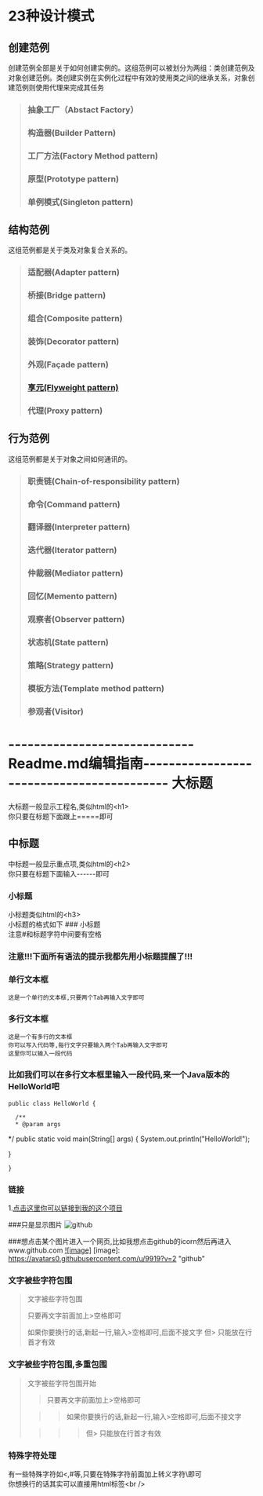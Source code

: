 23种设计模式
=====

创建范例
-----

创建范例全部是关于如何创建实例的。这组范例可以被划分为两组：类创建范例及对象创建范例。类创建实例在实例化过程中有效的使用类之间的继承关系，对象创建范例则使用代理来完成其任务

> ### 抽象工厂（Abstact Factory）
> ### 构造器(Builder Pattern)
> ### 工厂方法(Factory Method pattern)
> ### 原型(Prototype pattern)
> ### 单例模式(Singleton pattern)


结构范例
-----

这组范例都是关于类及对象复合关系的。

> ### 适配器(Adapter pattern)
> ### 桥接(Bridge pattern)
> ### 组合(Composite pattern)
> ### 装饰(Decorator pattern)
> ### 外观(Façade pattern)
> ### [享元(Flyweight pattern)](http://www.cnblogs.com/zhenyulu/articles/55793.html)
> ### 代理(Proxy pattern)

行为范例
-----

这组范例都是关于对象之间如何通讯的。

> ### 职责链(Chain-of-responsibility pattern)
> ### 命令(Command pattern)
> ### 翻译器(Interpreter pattern)
> ### 迭代器(Iterator pattern)
> ### 仲裁器(Mediator pattern)
> ### 回忆(Memento pattern)
> ### 观察者(Observer pattern)
> ### 状态机(State pattern)
> ### 策略(Strategy pattern)
> ### 模板方法(Template method pattern)
> ### 参观者(Visitor)


-----------------------------Readme.md编辑指南------------------------------------------
大标题
===================================
  大标题一般显示工程名,类似html的\<h1\><br />
  你只要在标题下面跟上=====即可

  
中标题
-----------------------------------
  中标题一般显示重点项,类似html的\<h2\><br />
  你只要在标题下面输入------即可
  
### 小标题
  小标题类似html的\<h3\><br />
  小标题的格式如下 ### 小标题<br />
  注意#和标题字符中间要有空格

### 注意!!!下面所有语法的提示我都先用小标题提醒了!!! 

### 单行文本框
    这是一个单行的文本框,只要两个Tab再输入文字即可
        
### 多行文本框  
    这是一个有多行的文本框
    你可以写入代码等,每行文字只要输入两个Tab再输入文字即可
    这里你可以输入一段代码

### 比如我们可以在多行文本框里输入一段代码,来一个Java版本的HelloWorld吧
    public class HelloWorld {

      /**
      * @param args
   */
   public static void main(String[] args) {
   System.out.println("HelloWorld!");

   }

    }
### 链接
1.[点击这里你可以链接到我的这个项目](https://github.com/lvyafei/Designpatterns)<br />

###只是显示图片
![github](https://avatars2.githubusercontent.com/u/6541847?v=2 "github")

###想点击某个图片进入一个网页,比如我想点击github的icorn然后再进入www.github.com
[![image]](http://www.github.com/)
[image]: https://avatars0.githubusercontent.com/u/9919?v=2 "github"

### 文字被些字符包围
> 文字被些字符包围
>
> 只要再文字前面加上>空格即可
>
> 如果你要换行的话,新起一行,输入>空格即可,后面不接文字
> 但> 只能放在行首才有效

### 文字被些字符包围,多重包围
> 文字被些字符包围开始
>
> > 只要再文字前面加上>空格即可
>
>  > > 如果你要换行的话,新起一行,输入>空格即可,后面不接文字
>
> > > > 但> 只能放在行首才有效

### 特殊字符处理
有一些特殊字符如<,#等,只要在特殊字符前面加上转义字符\即可<br />
你想换行的话其实可以直接用html标签\<br /\>
